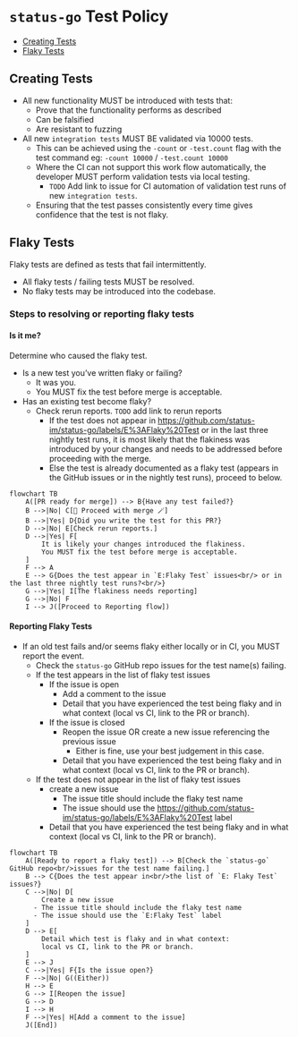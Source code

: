 # `status-go` Test Policy

- [Creating Tests](#creating-tests)
- [Flaky Tests](#flaky-tests)

## Creating Tests

- All new functionality MUST be introduced with tests that:
  - Prove that the functionality performs as described
  - Can be falsified
  - Are resistant to fuzzing
- All new `integration tests` MUST BE validated via 10000 tests.
  - This can be achieved using the `-count` or `-test.count` flag with the test command eg: `-count 10000` / `-test.count 10000`
  - Where the CI can not support this work flow automatically, the developer MUST perform validation tests via local testing.
    - `TODO` Add link to issue for CI automation of validation test runs of new `integration tests`.
  - Ensuring that the test passes consistently every time gives confidence that the test is not flaky.

## Flaky Tests

Flaky tests are defined as tests that fail intermittently.

- All flaky tests / failing tests MUST be resolved.
- No flaky tests may be introduced into the codebase.

### Steps to resolving or reporting flaky tests

#### Is it me?
Determine who caused the flaky test.

- Is a new test you’ve written flaky or failing?
  - It was you.
  - You MUST fix the test before merge is acceptable.
- Has an existing test become flaky?
  - Check rerun reports. `TODO` add link to rerun reports
    - If the test does not appear in https://github.com/status-im/status-go/labels/E%3AFlaky%20Test or in the last three nightly test runs, it is most likely that the flakiness was introduced by your changes and needs to be addressed before proceeding with the merge.
    - Else the test is already documented as a flaky test (appears in the GitHub issues or in the nightly test runs), proceed to below.

```mermaid
flowchart TB
    A([PR ready for merge]) --> B{Have any test failed?}
    B -->|No| C[🎉 Proceed with merge 🪄]
    B -->|Yes| D{Did you write the test for this PR?}
    D -->|No| E[Check rerun reports.]
    D -->|Yes| F[
        It is likely your changes introduced the flakiness.
        You MUST fix the test before merge is acceptable.
    ]
    F --> A
    E --> G{Does the test appear in `E:Flaky Test` issues<br/> or in the last three nightly test runs?<br/>}
    G -->|Yes| I[The flakiness needs reporting]
    G -->|No| F
    I --> J([Proceed to Reporting flow])
```

#### Reporting Flaky Tests
- If an old test fails and/or seems flaky either locally or in CI, you MUST report the event.
  - Check the `status-go` GitHub repo issues for the test name(s) failing.
  - If the test appears in the list of flaky test issues
    - If the issue is open
      - Add a comment to the issue
      - Detail that you have experienced the test being flaky and in what context (local vs CI, link to the PR or branch).
    - If the issue is closed
      - Reopen the issue OR create a new issue referencing the previous issue
        - Either is fine, use your best judgement in this case.
      - Detail that you have experienced the test being flaky and in what context (local vs CI, link to the PR or branch).
  - If the test does not appear in the list of flaky test issues
    - create a new issue
      - The issue title should include the flaky test name
      - The issue should use the https://github.com/status-im/status-go/labels/E%3AFlaky%20Test label
    - Detail that you have experienced the test being flaky and in what context (local vs CI, link to the PR or branch).

```mermaid
flowchart TB
    A([Ready to report a flaky test]) --> B[Check the `status-go` GitHub repo<br/>issues for the test name failing.]
    B --> C{Does the test appear in<br/>the list of `E: Flaky Test` issues?}
    C -->|No| D[
	    Create a new issue
      - The issue title should include the flaky test name
      - The issue should use the `E:Flaky Test` label
    ]
    D --> E[
	    Detail which test is flaky and in what context:
	    local vs CI, link to the PR or branch.
    ]
    E --> J
    C -->|Yes| F{Is the issue open?}
    F -->|No| G((Either))
    H --> E
    G --> I[Reopen the issue]
    G --> D
    I --> H
    F -->|Yes| H[Add a comment to the issue]
    J([End])
```